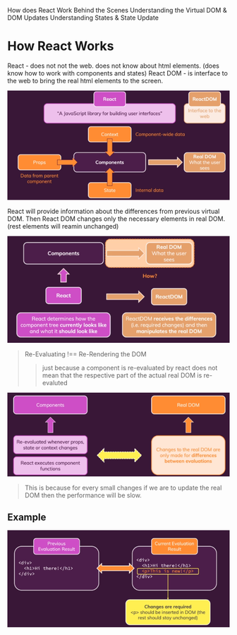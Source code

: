 How does React Work Behind the Scenes
Understanding the Virtual DOM & DOM Updates
Understanding States & State Update

# How React Works

React - does not not the web. does not know about html elements. (does know how to work with components and states)
React DOM - is interface to the web to bring the real html elements to the screen.

![HowReactWorks](../public/images/HowReactWorks.png)

React will provide information about the differences from previous virtual DOM. Then React DOM changes only the necessary elements in real DOM. (rest elements will reamin unchanged)

![HowReactWorksDOM](../public/images/HowReactWorksDOM.png)

> Re-Evaluating !== Re-Rendering the DOM
>> just because a component is re-evaluated by react does not mean that the respective part of the actual real DOM is re-evaluted

![Re-evaluating](../public/images/Re-evaluating.png)

> This is because for every small changes if we are to update the real DOM then the performance will be slow.

## Example

![ExampleReactWorks](../public/images/ExampleReactWorks.png)
